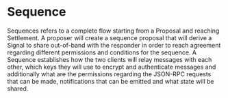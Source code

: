 # Sequence

Sequences refers to a complete flow starting from a Proposal and reaching Settlement. A proposer will create a sequence proposal that will derive a Signal to share out-of-band with the responder in order to reach agreement regarding different permissions and conditions for the sequence. A Sequence establishes how the two clients will relay messages with each other, which keys they will use to encrypt and authenticate messages and additionally what are the permissions regarding the JSON-RPC requests that can be made, notifications that can be emitted and what state will be shared.